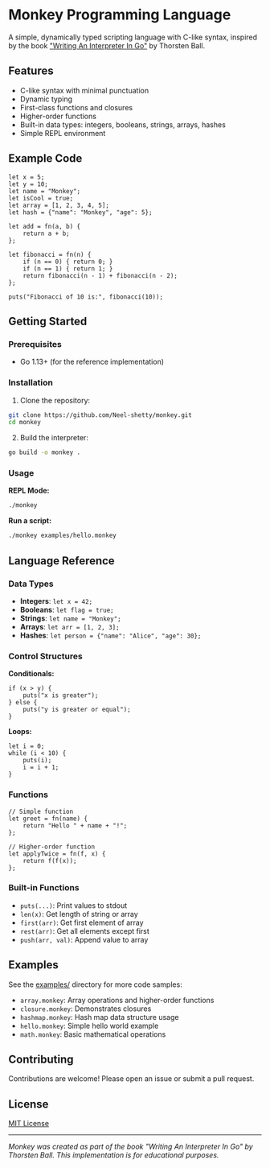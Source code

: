 # Monkey Programming Language

A simple, dynamically typed scripting language with C-like syntax, inspired by the book ["Writing An Interpreter In Go"](https://interpreterbook.com/) by Thorsten Ball.

## Features

- C-like syntax with minimal punctuation
- Dynamic typing
- First-class functions and closures
- Higher-order functions
- Built-in data types: integers, booleans, strings, arrays, hashes
- Simple REPL environment

## Example Code

```monkey
let x = 5;
let y = 10;
let name = "Monkey";
let isCool = true;
let array = [1, 2, 3, 4, 5];
let hash = {"name": "Monkey", "age": 5};

let add = fn(a, b) {
    return a + b;
};

let fibonacci = fn(n) {
    if (n == 0) { return 0; }
    if (n == 1) { return 1; }
    return fibonacci(n - 1) + fibonacci(n - 2);
};

puts("Fibonacci of 10 is:", fibonacci(10));
```

## Getting Started

### Prerequisites

- Go 1.13+ (for the reference implementation)

### Installation

1. Clone the repository:
```bash
git clone https://github.com/Neel-shetty/monkey.git
cd monkey
```

2. Build the interpreter:
```bash
go build -o monkey .
```

### Usage

**REPL Mode:**
```bash
./monkey
```

**Run a script:**
```bash
./monkey examples/hello.monkey
```

## Language Reference

### Data Types

- **Integers**: `let x = 42;`
- **Booleans**: `let flag = true;`
- **Strings**: `let name = "Monkey";`
- **Arrays**: `let arr = [1, 2, 3];`
- **Hashes**: `let person = {"name": "Alice", "age": 30};`

### Control Structures

**Conditionals:**
```monkey
if (x > y) {
    puts("x is greater");
} else {
    puts("y is greater or equal");
}
```

**Loops:**
```monkey
let i = 0;
while (i < 10) {
    puts(i);
    i = i + 1;
}
```

### Functions

```monkey
// Simple function
let greet = fn(name) {
    return "Hello " + name + "!";
};

// Higher-order function
let applyTwice = fn(f, x) {
    return f(f(x));
};
```

### Built-in Functions

- `puts(...)`: Print values to stdout
- `len(x)`: Get length of string or array
- `first(arr)`: Get first element of array
- `rest(arr)`: Get all elements except first
- `push(arr, val)`: Append value to array

## Examples

See the [examples/](examples/) directory for more code samples:

- `array.monkey`: Array operations and higher-order functions
- `closure.monkey`: Demonstrates closures
- `hashmap.monkey`: Hash map data structure usage
- `hello.monkey`: Simple hello world example
- `math.monkey`: Basic mathematical operations

## Contributing

Contributions are welcome! Please open an issue or submit a pull request.

## License

[MIT License](LICENSE)

---

*Monkey was created as part of the book "Writing An Interpreter In Go" by Thorsten Ball. This implementation is for educational purposes.*